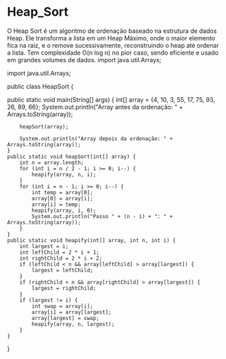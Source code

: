 # Heap_Sort
O Heap Sort é um algoritmo de ordenação baseado na estrutura de dados Heap. Ele transforma a lista em um Heap Máximo, onde o maior elemento fica na raiz, e o remove sucessivamente, reconstruindo o heap até ordenar a lista. Tem complexidade O(n log n) no pior caso, sendo eficiente e usado em grandes volumes de dados.
import java.util.Arrays;

import java.util.Arrays;

public class HeapSort {

   public static void main(String[] args) {
        int[] array = {4, 10, 3, 55, 17, 75, 93, 26, 89, 66};
        System.out.println("Array antes da ordenação: " + Arrays.toString(array));

        heapSort(array);

        System.out.println("Array depois da ordenação: " + Arrays.toString(array));
    }
    public static void heapSort(int[] array) {
        int n = array.length;
        for (int i = n / 2 - 1; i >= 0; i--) {
            heapify(array, n, i);
        }
        for (int i = n - 1; i >= 0; i--) {
            int temp = array[0];
            array[0] = array[i];
            array[i] = temp;
            heapify(array, i, 0);
            System.out.println("Passo " + (n - i) + ": " + Arrays.toString(array));
        }
    }
    public static void heapify(int[] array, int n, int i) {
        int largest = i; 
        int leftChild = 2 * i + 1; 
        int rightChild = 2 * i + 2; 
        if (leftChild < n && array[leftChild] > array[largest]) {
            largest = leftChild;
        }
        if (rightChild < n && array[rightChild] > array[largest]) {
            largest = rightChild;
        }
        if (largest != i) {
            int swap = array[i];
            array[i] = array[largest];
            array[largest] = swap;
            heapify(array, n, largest);
        }
    }
}
